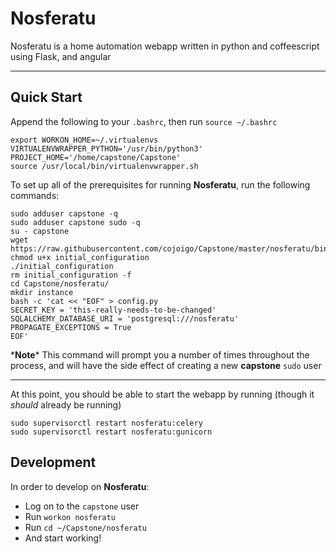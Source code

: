 # Nosferatu

Nosferatu is a home automation webapp written in python and coffeescript using Flask, and angular

----

## Quick Start

Append the following to your `.bashrc`, then run `source ~/.bashrc`

    export WORKON_HOME=~/.virtualenvs
    VIRTUALENVWRAPPER_PYTHON='/usr/bin/python3'
    PROJECT_HOME='/home/capstone/Capstone'
    source /usr/local/bin/virtualenvwrapper.sh

To set up all of the prerequisites for running **Nosferatu**, run the following commands:

    sudo adduser capstone -q
    sudo adduser capstone sudo -q
    su - capstone
    wget https://raw.githubusercontent.com/cojoigo/Capstone/master/nosferatu/bin/initial_configuration
    chmod u+x initial_configuration
    ./initial_configuration
    rm initial_configuration -f
    cd Capstone/nosferatu/
    mkdir instance
    bash -c 'cat << "EOF" > config.py
    SECRET_KEY = 'this-really-needs-to-be-changed'
    SQLALCHEMY_DATABASE_URI = 'postgresql:///nosferatu'
    PROPAGATE_EXCEPTIONS = True
    EOF'


\***Note**\* This command will prompt you a number of times throughout the process, and will have the side effect of creating a new **capstone** `sudo` user

----
At this point, you should be able to start the webapp by running (though it *should* already be running)

    sudo supervisorctl restart nosferatu:celery
    sudo supervisorctl restart nosferatu:gunicorn


## Development
In order to develop on **Nosferatu**:

 - Log on to the `capstone` user
 - Run `workon nosferatu`
 - Run `cd ~/Capstone/nosferatu`
 - And start working!

